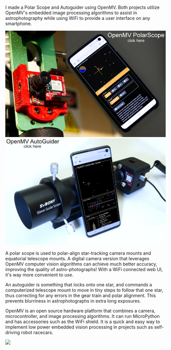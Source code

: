 I made a Polar Scope and Autoguider using OpenMV. Both projects utilize OpenMV's embedded image processing algorithms to assist in astrophotography while using WiFi to provide a user interface on any smartphone.

[![](doc/img/openmvpolarscope_intro.png)](https://frank26080115.github.io/OpenMV-Astrophotography-Gear/doc/Polar-Scope)
[![](doc/img/autoguider_intro.jpg)](https://frank26080115.github.io/OpenMV-Astrophotography-Gear/doc/Auto-Guider)

A polar scope is used to polar-align star-tracking camera mounts and equatorial telescope mounts. A digital camera version that leverages OpenMV computer vision algorithms can achieve much better accuracy, improving the quality of astro-photographs! With a WiFi connected web UI, it's way more convenient to use.

An autoguider is something that locks onto one star, and commands a computerized telescope mount to move in tiny steps to follow that one star, thus correcting for any errors in the gear train and polar alignment. This prevents blurriness in astrophotographs in extra long exposures.

OpenMV is an open source hardware platform that combines a camera, microcontroller, and image processing algorithms. It can run MicroPython and has accessories such as the WiFi shield. It is a quick and easy way to implement low power embedded vision processing in projects such as self-driving robot racecars.

![](doc/img/openmv_ide.png)
